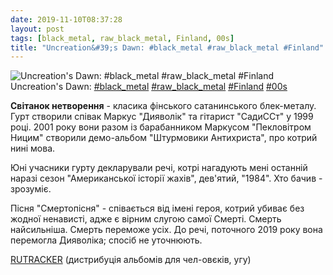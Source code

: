 ```yaml
---
date: 2019-11-10T08:37:28
layout: post
tags: [black_metal, raw_black_metal, Finland, 00s]
title: "Uncreation&#39;s Dawn: #black_metal #raw_black_metal #Finland"
---
```

![Uncreation&#39;s Dawn: #black_metal #raw_black_metal #Finland](https://res.cloudinary.com/vast-space-unexplored/image/upload/photos/photo_802_10-11-2019_08-37-28.jpg)
Uncreation&#39;s Dawn: [#black_metal](/tags/#black_metal) [#raw_black_metal](/tags/#raw_black_metal) [#Finland](/tags/#Finland) [#00s](/tags/#00s)

**Світанок нетворення** - класика фінського сатанинського блек-металу. Гурт створили співак Маркус &quot;Дияволік&quot; та гітарист &quot;СадиССт&quot; у 1999 році. 2001 року вони разом із барабанником Маркусом &quot;Пекловітром Ницим&quot; створили демо-альбом &quot;Штурмовики Антихриста&quot;, про котрий нині мова.

Юні учасники гурту декларували речі, котрі нагадують мені останній наразі сезон &quot;Американської історії жахів&quot;, дев&#39;ятий, &quot;1984&quot;. Хто бачив - зрозуміє.

Пісня &quot;Смертопісня&quot; - співається від імені героя, котрий убиває без жодної ненависті, адже є вірним слугою самої Смерті. Смерть найсильніша. Смерть переможе усіх. До речі, поточного 2019 року вона перемогла Дияволіка; спосіб не уточнюють.

[RUTRACKER](https://rutracker.org/forum/viewtopic.php?t=3991206) (дистрибуція альбомів для чел-овєків, угу)